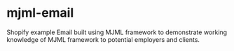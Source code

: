 # mjml-email
Shopify example Email built using MJML framework to demonstrate working knowledge of MJML framework to potential employers and clients.
